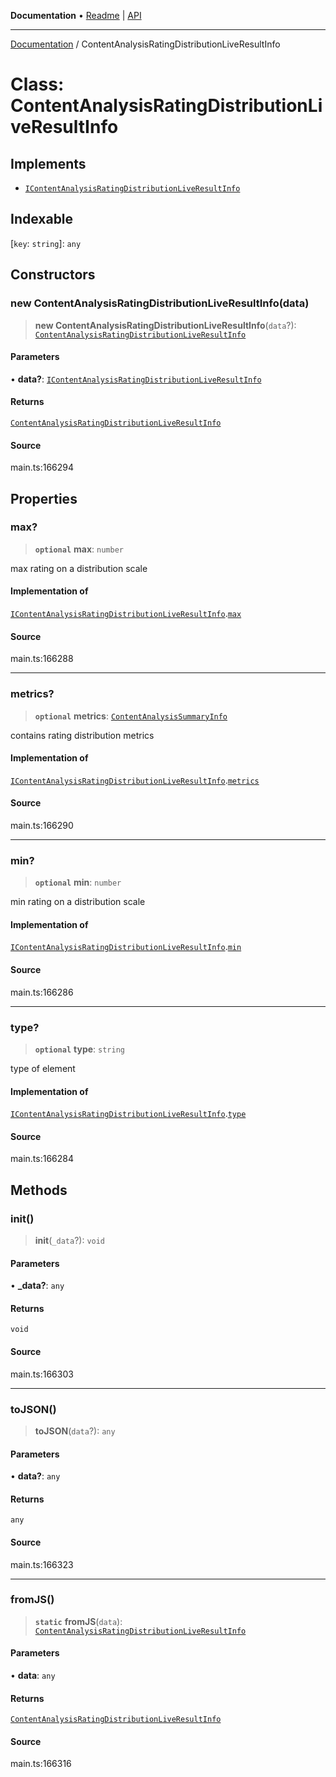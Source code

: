 **Documentation** • [Readme](../README.md) \| [API](../globals.md)

***

[Documentation](../README.md) / ContentAnalysisRatingDistributionLiveResultInfo

# Class: ContentAnalysisRatingDistributionLiveResultInfo

## Implements

- [`IContentAnalysisRatingDistributionLiveResultInfo`](../interfaces/IContentAnalysisRatingDistributionLiveResultInfo.md)

## Indexable

 \[`key`: `string`\]: `any`

## Constructors

### new ContentAnalysisRatingDistributionLiveResultInfo(data)

> **new ContentAnalysisRatingDistributionLiveResultInfo**(`data`?): [`ContentAnalysisRatingDistributionLiveResultInfo`](ContentAnalysisRatingDistributionLiveResultInfo.md)

#### Parameters

• **data?**: [`IContentAnalysisRatingDistributionLiveResultInfo`](../interfaces/IContentAnalysisRatingDistributionLiveResultInfo.md)

#### Returns

[`ContentAnalysisRatingDistributionLiveResultInfo`](ContentAnalysisRatingDistributionLiveResultInfo.md)

#### Source

main.ts:166294

## Properties

### max?

> **`optional`** **max**: `number`

max rating on a distribution scale

#### Implementation of

[`IContentAnalysisRatingDistributionLiveResultInfo`](../interfaces/IContentAnalysisRatingDistributionLiveResultInfo.md).[`max`](../interfaces/IContentAnalysisRatingDistributionLiveResultInfo.md#max)

#### Source

main.ts:166288

***

### metrics?

> **`optional`** **metrics**: [`ContentAnalysisSummaryInfo`](ContentAnalysisSummaryInfo.md)

contains rating distribution metrics

#### Implementation of

[`IContentAnalysisRatingDistributionLiveResultInfo`](../interfaces/IContentAnalysisRatingDistributionLiveResultInfo.md).[`metrics`](../interfaces/IContentAnalysisRatingDistributionLiveResultInfo.md#metrics)

#### Source

main.ts:166290

***

### min?

> **`optional`** **min**: `number`

min rating on a distribution scale

#### Implementation of

[`IContentAnalysisRatingDistributionLiveResultInfo`](../interfaces/IContentAnalysisRatingDistributionLiveResultInfo.md).[`min`](../interfaces/IContentAnalysisRatingDistributionLiveResultInfo.md#min)

#### Source

main.ts:166286

***

### type?

> **`optional`** **type**: `string`

type of element

#### Implementation of

[`IContentAnalysisRatingDistributionLiveResultInfo`](../interfaces/IContentAnalysisRatingDistributionLiveResultInfo.md).[`type`](../interfaces/IContentAnalysisRatingDistributionLiveResultInfo.md#type)

#### Source

main.ts:166284

## Methods

### init()

> **init**(`_data`?): `void`

#### Parameters

• **\_data?**: `any`

#### Returns

`void`

#### Source

main.ts:166303

***

### toJSON()

> **toJSON**(`data`?): `any`

#### Parameters

• **data?**: `any`

#### Returns

`any`

#### Source

main.ts:166323

***

### fromJS()

> **`static`** **fromJS**(`data`): [`ContentAnalysisRatingDistributionLiveResultInfo`](ContentAnalysisRatingDistributionLiveResultInfo.md)

#### Parameters

• **data**: `any`

#### Returns

[`ContentAnalysisRatingDistributionLiveResultInfo`](ContentAnalysisRatingDistributionLiveResultInfo.md)

#### Source

main.ts:166316
